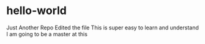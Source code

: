 # hello-world
Just Another Repo
Edited the file
This is super easy to learn and understand
I am going to be a master at this
